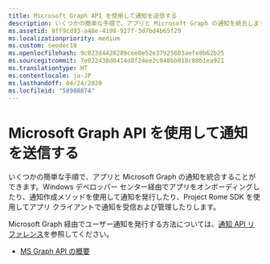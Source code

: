 ```yaml
---
title: Microsoft Graph API を使用して通知を送信する
description: いくつかの簡単な手順で、アプリと Microsoft Graph の通知を統合します。
ms.assetid: 8ff9cd93-a48e-4198-927f-3d7bd4b65f29
ms.localizationpriority: medium
ms.custom: seodec18
ms.openlocfilehash: 9c823d4428289cee8e52e37925603aefe8b62b25
ms.sourcegitcommit: 7e022438d0414d8f24ee2c048bb018c80b1ea921
ms.translationtype: HT
ms.contentlocale: ja-JP
ms.lasthandoff: 04/24/2020
ms.locfileid: "58908874"
---
```

# <a name="sending-notifications-using-microsoft-graph-apis"></a>Microsoft Graph API を使用して通知を送信する

いくつかの簡単な手順で、アプリと Microsoft Graph の通知を統合することができます。Windows デベロッパー センター経由でアプリをオンボーディングしたり、通知作成メソッドを使用して通知を発行したり、Project Rome SDK を使用してアプリ クライアントで通知を受信および管理したりします。

Microsoft Graph 経由でユーザー通知を発行する方法については、[通知 API リファレンス](https://developer.microsoft.com/graph/docs/api-reference/beta/resources/notifications-api-overview)を参照してください。

* [MS Graph API の概要](https://developer.microsoft.com/en-us/graph/docs/concepts/notifications-concept-overview)
